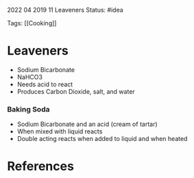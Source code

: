 2022 04 2019 11
Leaveners
Status: #idea

Tags: [[Cooking]]

# Leaveners

- Sodium Bicarbonate
- NaHCO3
- Needs acid to react
- Produces Carbon Dioxide, salt, and water

### Baking Soda
- Sodium Bicarbonate and an acid (cream of tartar)
- When mixed with liquid reacts
- Double acting reacts when added to liquid and when heated



# References
